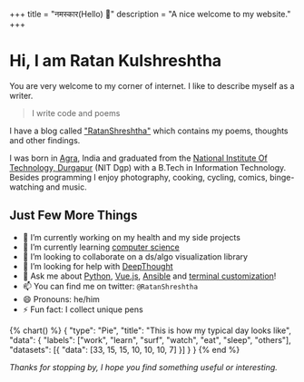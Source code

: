 +++
title = "नमस्कार(Hello) 🙏"
description = "A nice welcome to my website."
+++

# Hi, I am Ratan Kulshreshtha

You are very welcome to my corner of internet. I like to describe myself as a writer.

> I write code and poems

I have a blog called ["RatanShreshtha"](@/posts/_index.md) which contains my poems, thoughts and other findings.

I was born in [Agra](https://en.wikipedia.org/wiki/Agra), India and graduated from the [National Institute Of Technology, Durgapur](https://nitdgp.ac.in/) (NIT Dgp) with a B.Tech in Information Technology. Besides programming I enjoy photography, cooking, cycling, comics, binge-watching and music.

## Just Few More Things

- 🔭 I’m currently working on my health and my side projects
- 🌱 I’m currently learning [computer science](https://github.com/RatanShreshtha/crash-course-computer-science)
- 👯 I’m looking to collaborate on a ds/algo visualization library
- 🤔 I’m looking for help with [DeepThought](https://deepthought-theme.netlify.app/)
- 💬 Ask me about [Python](https://www.python.org/), [Vue.js](https://vuejs.org/), [Ansible](https://www.ansible.com/) and [terminal customization](@/posts/terminal-customization/index.md)!
- 📫 You can find me on twitter: `@RatanShreshtha`
- 😄 Pronouns: he/him
- ⚡ Fun fact: I collect unique pens

<div class="columns is-centered">
    <div class="column is-5">
    {% chart() %} 
    {
    "type": "Pie",
    "title": "This is how my typical day looks like",
    "data": {
          "labels": ["work", "learn", "surf", "watch", "eat", "sleep", "others"],
          "datasets": [{ "data": [33, 15, 15, 10, 10, 10, 7] }]
      }
    }
    {% end %}
    </div>
</div>


*Thanks for stopping by, I hope you find something useful or interesting.*